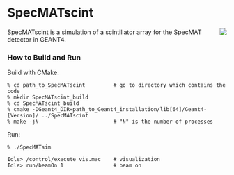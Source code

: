 # SpecMATscint

<img src="https://cloud.githubusercontent.com/assets/17125100/16989384/4f1894c0-4e94-11e6-8c2f-a0df139420df.png" align="right">

SpecMATscint is a simulation of a scintillator array for the SpecMAT detector in GEANT4.


### How to Build and Run

Build with CMake:
```
% cd path_to_SpecMATscint         # go to directory which contains the code
% mkdir SpecMATscint_build
% cd SpecMATscint_build
% cmake -DGeant4_DIR=path_to_Geant4_installation/lib[64]/Geant4-[Version]/ ../SpecMATscint
% make -jN                        # "N" is the number of processes
```
Run:
```
% ./SpecMATsim

Idle> /control/execute vis.mac    # visualization
Idle> run/beamOn 1                # beam on
```
